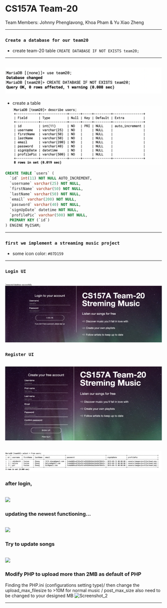 # CS157A Team-20

Team Members:
Johnny Phenglavong,
Khoa Pham
& Yu Xiao Zheng

---

### `Create a database for our team20`
- create team-20 table
`CREATE DATABASE IF NOT EXISTS team20;`
---
![](img/2019-09-25-19-53-53.png)
---
- create a table
![](img/2019-09-25-19-54-54.png)
```sql
CREATE TABLE `users` (
  `id` int(11) NOT NULL AUTO_INCREMENT,
  `username` varchar(25) NOT NULL,
  `firstName` varchar(50) NOT NULL,
  `lastName` varchar(50) NOT NULL,
  `email` varchar(200) NOT NULL,
  `password` varchar(40) NOT NULL,
  `signUpDate` datetime NOT NULL,
  `profilePic` varchar(500) NOT NULL,
  PRIMARY KEY (`id`)
) ENGINE MyISAM;
```
---


### `first we implement a streaming music project `
- some icon color:
`#07D159`
---

### `Login UI`
![](img/2019-09-15-13-03-22.png)
---

### `Register UI`
![](img/2019-09-15-15-06-22.png)
---
![](img/2019-09-15-14-15-42.png)
---


### after login,
![](img/2019-10-15-10-47-36.png)
---

### updating the newest functioning...
![](img/2019-10-15-11-43-46.png)
---

### Try to update songs
![](img/2019-11-05-13-12-59.png)
---

### Modify PHP to upload more than 2MB as default of PHP
Finding the PHP.ini (configurations setting type)/
then change the upload_max_filesize to >10M for normal music /
post_max_size also need to be changed to your designed MB
![Screenshot_2](https://user-images.githubusercontent.com/45501926/68353253-dc1e1780-00bd-11ea-91da-7ec38a83abb3.png)

---



